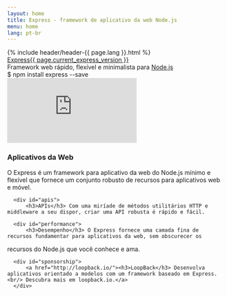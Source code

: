 ```yaml
---
layout: home
title: Express - framework de aplicativo da web Node.js
menu: home
lang: pt-br
---
```

<section id="home-content">
  {% include header/header-{{ page.lang }}.html %}
  <div id="overlay"></div>
  <div id="homepage-leftpane" class="pane">
    <section id="description">
        <div class="express"><a href="/">Express</a><a href="/{{ page.lang }}/changelog/4x.html#{{ page.current_express_version }}" id="express-version">{{ page.current_express_version }}</a></div>
        <span class="description">Framework web rápido, flexível e minimalista para <a href='http://nodejs.org'>Node.js</a></span>
    </section>
    <div id="install-command">$ npm install express --save</div>
  </div>
  <div id="homepage-rightpane" class="pane">
    <iframe src="https://www.youtube.com/embed/HxGt_3F0ULg" frameborder="0" allowfullscreen></iframe>
  </div>
</section>

<!--<section id="doc-langs" markdown="1">
  Documentos do Express disponíveis em outros idiomas:
[Espanhol](/es), [Japonês](/ja),
[Russo](/ru), [Chinês](/zh),
[Coreano](/ko), [Português](/pt-br).
</section>-->

<section id="intro">

  <div id="boxes" class="clearfix">
      <div id="web-applications">
          <h3>Aplicativos da Web</h3> O Express é um framework para aplicativo da web do Node.js mínimo e flexível que fornece um conjunto
robusto de recursos para aplicativos web e móvel.
</div>

      <div id="apis">
          <h3>APIs</h3> Com uma miríade de métodos utilitários HTTP e middleware a seu dispor, criar uma API robusta é rápido e fácil.
</div>

      <div id="performance">
          <h3>Desempenho</h3> O Express fornece uma camada fina de recursos fundamentar para aplicativos da web, sem obscurecer os
recursos do Node.js que você conhece e ama.
</div>

      <div id="sponsorship">
          <a href="http://loopback.io/"><h3>LoopBack</h3> Desenvolva aplicativos orientado a modelos com um framework baseado em Express.<br/> Descubra mais em loopback.io.</a>
      </div>
  </div>

</section>

<!--
<section id="announcements">
  {% include announcement/announcement-{{ page.lang }}.md %}
</section>
-->

